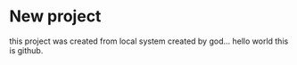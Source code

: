 # New project 
this project was created from local system
created by god...
hello world this is github.
